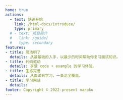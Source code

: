 ```yaml
---
home: true
actions:
  - text: 快速开始
    link: /html-docs/introduce/
    type: primary
  # - text: 项目简介
  #   link: /guide/
  #   type: secondary
features:
- title: 简洁明了
  details: 从最基础的入手，以最少的时间帮助你复习面试知识。
- title: 代码驱动
  details: 享受 code + example 的学习体验。
- title: 生态完善
  details: 从面试到学习，一条龙全覆盖。
- title: 学习网站
  details:  
footer: Copyright © 2022-present naraku
---
```

